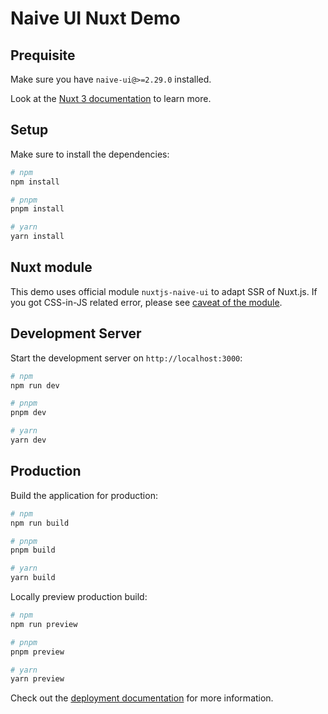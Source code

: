 # Naive UI Nuxt Demo

## Prequisite

Make sure you have `naive-ui@>=2.29.0` installed.

Look at the [Nuxt 3 documentation](https://nuxt.com/docs/getting-started/introduction) to learn more.

## Setup

Make sure to install the dependencies:

```bash
# npm
npm install

# pnpm
pnpm install

# yarn
yarn install
```

## Nuxt module

This demo uses official module `nuxtjs-naive-ui` to adapt SSR of Nuxt.js. If you
got CSS-in-JS related error, please see [caveat of the module](https://github.com/07akioni/nuxtjs-naive-ui).

## Development Server

Start the development server on `http://localhost:3000`:

```bash
# npm
npm run dev

# pnpm
pnpm dev

# yarn
yarn dev
```

## Production

Build the application for production:

```bash
# npm
npm run build

# pnpm
pnpm build

# yarn
yarn build
```

Locally preview production build:

```bash
# npm
npm run preview

# pnpm
pnpm preview

# yarn
yarn preview
```

Check out the [deployment documentation](https://nuxt.com/docs/getting-started/deployment) for more information.
